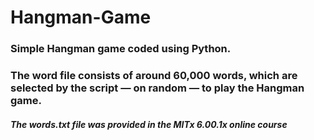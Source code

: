 # Hangman-Game

### Simple Hangman game coded using Python. 
### The word file consists of around 60,000 words, which are selected by the script — on random — to play the Hangman game. 

##### The words.txt file was provided in the MITx 6.00.1x online course
